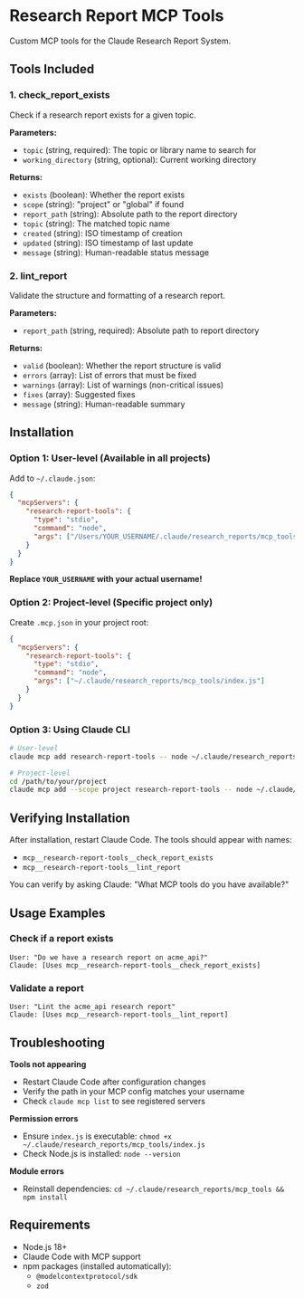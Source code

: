 # Research Report MCP Tools

Custom MCP tools for the Claude Research Report System.

## Tools Included

### 1. check_report_exists
Check if a research report exists for a given topic.

**Parameters:**
- `topic` (string, required): The topic or library name to search for
- `working_directory` (string, optional): Current working directory

**Returns:**
- `exists` (boolean): Whether the report exists
- `scope` (string): "project" or "global" if found
- `report_path` (string): Absolute path to the report directory
- `topic` (string): The matched topic name
- `created` (string): ISO timestamp of creation
- `updated` (string): ISO timestamp of last update
- `message` (string): Human-readable status message

### 2. lint_report
Validate the structure and formatting of a research report.

**Parameters:**
- `report_path` (string, required): Absolute path to report directory

**Returns:**
- `valid` (boolean): Whether the report structure is valid
- `errors` (array): List of errors that must be fixed
- `warnings` (array): List of warnings (non-critical issues)
- `fixes` (array): Suggested fixes
- `message` (string): Human-readable summary

## Installation

### Option 1: User-level (Available in all projects)

Add to `~/.claude.json`:

```json
{
  "mcpServers": {
    "research-report-tools": {
      "type": "stdio",
      "command": "node",
      "args": ["/Users/YOUR_USERNAME/.claude/research_reports/mcp_tools/index.js"]
    }
  }
}
```

**Replace `YOUR_USERNAME` with your actual username!**

### Option 2: Project-level (Specific project only)

Create `.mcp.json` in your project root:

```json
{
  "mcpServers": {
    "research-report-tools": {
      "type": "stdio",
      "command": "node",
      "args": ["~/.claude/research_reports/mcp_tools/index.js"]
    }
  }
}
```

### Option 3: Using Claude CLI

```bash
# User-level
claude mcp add research-report-tools -- node ~/.claude/research_reports/mcp_tools/index.js

# Project-level
cd /path/to/your/project
claude mcp add --scope project research-report-tools -- node ~/.claude/research_reports/mcp_tools/index.js
```

## Verifying Installation

After installation, restart Claude Code. The tools should appear with names:
- `mcp__research-report-tools__check_report_exists`
- `mcp__research-report-tools__lint_report`

You can verify by asking Claude: "What MCP tools do you have available?"

## Usage Examples

### Check if a report exists
```
User: "Do we have a research report on acme_api?"
Claude: [Uses mcp__research-report-tools__check_report_exists]
```

### Validate a report
```
User: "Lint the acme_api research report"
Claude: [Uses mcp__research-report-tools__lint_report]
```

## Troubleshooting

**Tools not appearing**
- Restart Claude Code after configuration changes
- Verify the path in your MCP config matches your username
- Check `claude mcp list` to see registered servers

**Permission errors**
- Ensure `index.js` is executable: `chmod +x ~/.claude/research_reports/mcp_tools/index.js`
- Check Node.js is installed: `node --version`

**Module errors**
- Reinstall dependencies: `cd ~/.claude/research_reports/mcp_tools && npm install`

## Requirements

- Node.js 18+
- Claude Code with MCP support
- npm packages (installed automatically):
  - `@modelcontextprotocol/sdk`
  - `zod`

